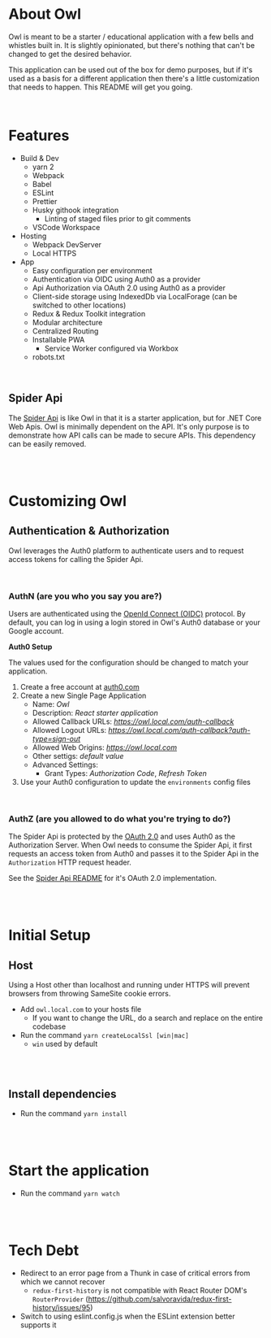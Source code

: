 # About Owl

Owl is meant to be a starter / educational application with a few bells and whistles built in. It is slightly opinionated, but there's nothing that can't be changed to get the desired behavior.

This application can be used out of the box for demo purposes, but if it's used as a basis for a different application then there's a little customization that needs to happen. This README will get you going.

<br />

# Features

- Build & Dev
  - yarn 2
  - Webpack
  - Babel
  - ESLint
  - Prettier
  - Husky githook integration
    - Linting of staged files prior to git comments
  - VSCode Workspace
- Hosting
  - Webpack DevServer
  - Local HTTPS
- App
  - Easy configuration per environment
  - Authentication via OIDC using Auth0 as a provider
  - Api Authorization via OAuth 2.0 using Auth0 as a provider
  - Client-side storage using IndexedDb via LocalForage (can be switched to other locations)
  - Redux & Redux Toolkit integration
  - Modular architecture
  - Centralized Routing
  - Installable PWA
    - Service Worker configured via Workbox
  - robots.txt

<br />

## Spider Api

The [Spider Api](https://github.com/AGDevX/Spider) is like Owl in that it is a starter application, but for .NET Core Web Apis. Owl is minimally dependent on the API. It's only purpose is to demonstrate how API calls can be made to secure APIs. This dependency can be easily removed.

<br />
<br />

# Customizing Owl

## Authentication & Authorization

Owl leverages the Auth0 platform to authenticate users and to request access tokens for calling the Spider Api.

<br />

### AuthN (are you who you say you are?)

Users are authenticated using the [OpenId Connect (OIDC)](https://openid.net/connect/) protocol. By default, you can log in using a login stored in Owl's Auth0 database or your Google account.

**Auth0 Setup**

The values used for the configuration should be changed to match your application.

1. Create a free account at [auth0.com](https://auth0.com/)
2. Create a new Single Page Application
   - Name: _Owl_
   - Description: _React starter application_
   - Allowed Callback URLs: _https://owl.local.com/auth-callback_
   - Allowed Logout URLs: _https://owl.local.com/auth-callback?auth-type=sign-out_
   - Allowed Web Origins: _https://owl.local.com_
   - Other settigs: _default value_
   - Advanced Settings:
     - Grant Types: _Authorization Code_, _Refresh Token_
3. Use your Auth0 configuration to update the `environments` config files

<br />

### AuthZ (are you allowed to do what you're trying to do?)

The Spider Api is protected by the [OAuth 2.0](https://oauth.net/2/) and uses Auth0 as the Authorization Server. When Owl needs to consume the Spider Api, it first requests an access token from Auth0 and passes it to the Spider Api in the `Authorization` HTTP request header.

See the [Spider Api README](https://github.com/AGDevX/Spider#readme) for it's OAuth 2.0 implementation.

<br />
<br />

# Initial Setup

## Host

Using a Host other than localhost and running under HTTPS will prevent browsers from throwing SameSite cookie errors.

- Add `owl.local.com` to your hosts file
  - If you want to change the URL, do a search and replace on the entire codebase
- Run the command `yarn createLocalSsl [win|mac]`
  - `win` used by default

<br />
<br />

## Install dependencies

- Run the command `yarn install`

<br />
<br />

# Start the application

- Run the command `yarn watch`

<br />
<br />

# Tech Debt

- Redirect to an error page from a Thunk in case of critical errors from which we cannot recover
  - `redux-first-history` is not compatible with React Router DOM's `RouterProvider` (https://github.com/salvoravida/redux-first-history/issues/95)
- Switch to using eslint.config.js when the ESLint extension better supports it
